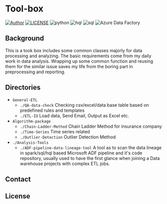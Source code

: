 # Tool-box
[![Author](https://img.shields.io/badge/Author-Shelley,Wang-red.svg "Author")](./Author "Author")
[![LICENSE](https://img.shields.io/github/license/JoeyBling/hexo-theme-yilia-plus "LICENSE")](./LICENSE "LICENSE")
![python](https://img.shields.io/badge/python-blue.svg "python")
![hql](https://img.shields.io/badge/hql-blue.svg "hql")
![sql](https://img.shields.io/badge/sql-blue.svg "sql")
![Azure Data Factory](https://img.shields.io/badge/AzureDataFactory-blue.svg "ADF")
## Background
This is a took box includes some common classes majorly for data processing and analyzing.
The basic requirements come from my daily work in data analysis.
Wrapping up some common function and reusing them for the similar issue saves my life from the boring part in preprocessing and reporting.

## Directories
- `General-ETL`
  - `./QA-data-check` Checking csv/excel/data base table based on predefined rules and templates
  - `./ETL-IO` Load data, Send Email, Output as Excel etc.
- `Algorithm-package`
  - `./Chain-Ladder-Method` Chain Ladder Method for insurance company
  - `./Time-Series` Time series related
  - `./Outlier-Detection` Outlier Detection Method
- `./Analysis-Tools`
  - `./ADF-pipeline-data-lineage-tool` A tool as to scan the data lineage in spark/sql/hql based Microsoft ADF pipeline and it's code repository, usually used to have the first glance when joining a Data warehouse projects with complex ETL jobs.

## Contact

## License
